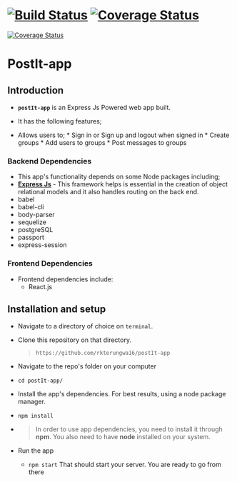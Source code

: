 [![Build Status](https://travis-ci.org/rkterungwa16/postIt-app.svg?branch=feature/server-api)](https://travis-ci.org/rkterungwa16/postIt-app)
[![Coverage Status](https://coveralls.io/repos/github/rkterungwa16/postIt-app/badge.svg?branch=feature/server-api)](https://coveralls.io/github/rkterungwa16/postIt-app?branch=feature/server-api)
=======
[![Coverage Status](https://coveralls.io/repos/github/rkterungwa16/postIt-app/badge.svg?branch=master)](https://coveralls.io/github/rkterungwa16/postIt-app?branch=master)

# PostIt-app


## Introduction
*  **`postIt-app`** is an Express Js Powered web app built. 

*  It has the following features;
  *  Allows users to;
    *  Sign in or Sign up and logout when signed in
    *  Create groups
    *  Add users to groups
    *  Post messages to groups

### Backend Dependencies
*  This app's functionality depends on some Node packages including;
  *  **[Express Js](https://expressjs.com/)** - This framework helps is essential in the creation of  object relational models and it also handles routing on the back end.
  * babel
  * babel-cli
  * body-parser
  * sequelize
  * postgreSQL
  * passport
  * express-session

### Frontend Dependencies
* Frontend dependencies include:
   * React.js


## Installation and setup
*  Navigate to a directory of choice on `terminal`.
*  Clone this repository on that directory.
    >`https://github.com/rkterungwa16/postIt-app`

*  Navigate to the repo's folder on your computer
  *  `cd postIt-app/`
*  Install the app's dependencies. For best results, using a node package manager.
  *  `npm install`
* 
    >In order to use app dependencies, you need to install it through **npm**. You also need to have **node** installed on your system.

* Run the app
  *  `npm start`
That should start your server. You are ready to go from there
